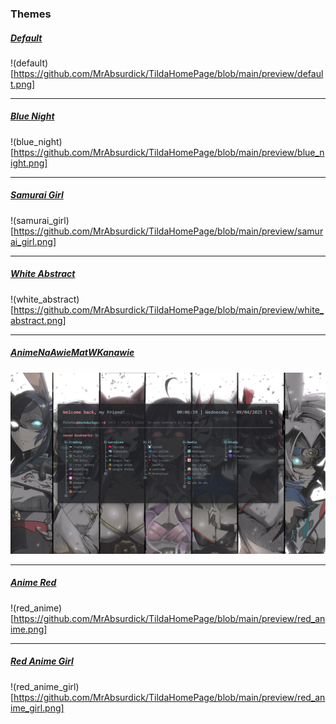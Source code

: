 ### Themes 

##### [Default](https://mrabsurdick.github.io/TildaHomePage/?putTheme=%7B%22transition%22%3A%22200ms%22%2C%22color_bg_first%22%3A%22%23222831CC%22%2C%22color_bg_second%22%3A%22%23393E46CC%22%2C%22color_fg_title%22%3A%22%23FFD369%22%2C%22color_fg_subtitle%22%3A%22%23e66832%22%2C%22color_fg_text%22%3A%22%23DDD%22%2C%22color_fg_subtext%22%3A%22%239BA4B5%22%2C%22border_radius%22%3A%224px%22%2C%22bookmark_icons%22%3A%22block%22%2C%22background_image%22%3A%22https%3A%2F%2Fc1.wallpaperflare.com%2Fpath%2F427%2F745%2F192%2Fnotebook-natural-laptop-macbook-497500668a927f46aa19fafb668d8702.jpg%22%2C%22background_blur%22%3A%224px%22%2C%22panel_blur%22%3A%2215px%22%7D)
!(default)[https://github.com/MrAbsurdick/TildaHomePage/blob/main/preview/default.png]

---

##### [Blue Night](https://mrabsurdick.github.io/TildaHomePage/?putTheme=%7B%22transition%22%3A%22200ms%22%2C%22color_bg_first%22%3A%22%23000711CC%22%2C%22color_bg_second%22%3A%22%231d2d3cCC%22%2C%22color_fg_title%22%3A%22%230072be%22%2C%22color_fg_subtitle%22%3A%22%2359afc9%22%2C%22color_fg_text%22%3A%22%23DDD%22%2C%22color_fg_subtext%22%3A%22%239BA4B5%22%2C%22border_radius%22%3A%224px%22%2C%22bookmark_icons%22%3A%22block%22%2C%22background_image%22%3A%22https%3A%2F%2Fr4.wallpaperflare.com%2Fwallpaper%2F840%2F954%2F346%2Fdark-night-rain-car-wallpaper-5910185df11a5dab8687287f8041768d.jpg%22%2C%22background_blur%22%3A%224px%22%2C%22panel_blur%22%3A%2215px%22%7D)
!(blue_night)[https://github.com/MrAbsurdick/TildaHomePage/blob/main/preview/blue_night.png]

---

##### [Samurai Girl](https://mrabsurdick.github.io/TildaHomePage/?putTheme=%7B%22transition%22%3A%22200ms%22%2C%22color_bg_first%22%3A%22%231c1c1dAA%22%2C%22color_bg_second%22%3A%22%231a1c1aCC%22%2C%22color_fg_title%22%3A%22%23bc4c1f%22%2C%22color_fg_subtitle%22%3A%22%23769b6a%22%2C%22color_fg_text%22%3A%22%23DDD%22%2C%22color_fg_subtext%22%3A%22%23d8e2ad%22%2C%22border_radius%22%3A%224px%22%2C%22bookmark_icons%22%3A%22block%22%2C%22background_image%22%3A%22https%3A%2F%2Fr4.wallpaperflare.com%2Fwallpaper%2F885%2F751%2F661%2Frain-artwork-women-earring-wallpaper-9b06dcbde3413ff955041b099dec4cf0.jpg%22%2C%22background_blur%22%3A%220px%22%2C%22panel_blur%22%3A%2210px%22%7D)
!(samurai_girl)[https://github.com/MrAbsurdick/TildaHomePage/blob/main/preview/samurai_girl.png]

---

##### [White Abstract](https://mrabsurdick.github.io/TildaHomePage/?putTheme=%7B%22transition%22%3A%22200ms%22%2C%22color_bg_first%22%3A%22%23abbfbf99%22%2C%22color_bg_second%22%3A%22%23abbfbfCC%22%2C%22color_fg_title%22%3A%22%230c2525%22%2C%22color_fg_subtitle%22%3A%22%232a2a2a%22%2C%22color_fg_text%22%3A%22%23DDD%22%2C%22color_fg_subtext%22%3A%22%233c3f41%22%2C%22border_radius%22%3A%224px%22%2C%22bookmark_icons%22%3A%22block%22%2C%22background_image%22%3A%22https%3A%2F%2Fr4.wallpaperflare.com%2Fwallpaper%2F177%2F182%2F521%2Fabstract-fantasy-art-simple-background-digital-art-wallpaper-d9d0286d31aa1d4b96a7785f9041168d.jpg%22%2C%22background_blur%22%3A%224px%22%2C%22panel_blur%22%3A%2215px%22%7D)
!(white_abstract)[https://github.com/MrAbsurdick/TildaHomePage/blob/main/preview/white_abstract.png]

---
##### [AnimeNaAwieMatWKanawie](https://mrabsurdick.github.io/TildaHomePage/?putTheme=%7B%22transition%22%3A%22200ms%22%2C%22color_bg_first%22%3A%22%23202125CC%22%2C%22color_bg_second%22%3A%22%231f2023AA%22%2C%22color_fg_title%22%3A%22%23ec8490%22%2C%22color_fg_subtitle%22%3A%22%2380cbdc%22%2C%22color_fg_text%22%3A%22%23DDD%22%2C%22color_fg_subtext%22%3A%22%238c98aa%22%2C%22border_radius%22%3A%224px%22%2C%22bookmark_icons%22%3A%22block%22%2C%22background_image%22%3A%22https%3A%2F%2Fr4.wallpaperflare.com%2Fwallpaper%2F260%2F374%2F410%2Fanime-comic-art-anime-girls-collage-animal-ears-hd-wallpaper-f9e0e84d91da5d5b26d748ef5051663d.jpg%22%2C%22background_blur%22%3A%220px%22%2C%22panel_blur%22%3A%2215px%22%7D)
![AnimeNaAwieMatWKanawie](https://github.com/MrAbsurdick/TildaHomePage/blob/main/preview/AnimeNaAwieMatWKanawie.png)

---

##### [Anime Red](https://mrabsurdick.github.io/TildaHomePage/?putTheme=%7B%22transition%22%3A%22200ms%22%2C%22color_bg_first%22%3A%22%23202125AA%22%2C%22color_bg_second%22%3A%22%231f2023AA%22%2C%22color_fg_title%22%3A%22%23d34e58%22%2C%22color_fg_subtitle%22%3A%22%2360a1c0%22%2C%22color_fg_text%22%3A%22%23DDD%22%2C%22color_fg_subtext%22%3A%22%238c98aa%22%2C%22border_radius%22%3A%222px%22%2C%22bookmark_icons%22%3A%22block%22%2C%22background_image%22%3A%22https%3A%2F%2Fr4.wallpaperflare.com%2Fwallpaper%2F295%2F163%2F719%2Fanime-anime-boys-picture-in-picture-kimetsu-no-yaiba-kamado-tanjir%25C5%258D-hd-wallpaper-98d60d28a000bc78c0cc410e6852f44a.jpg%22%2C%22background_blur%22%3A%220px%22%2C%22panel_blur%22%3A%228px%22%7D)
!(red_anime)[https://github.com/MrAbsurdick/TildaHomePage/blob/main/preview/red_anime.png]

---
##### [Red Anime Girl](https://mrabsurdick.github.io/TildaHomePage/?putTheme=%7B%22transition%22%3A%22200ms%22%2C%22color_bg_first%22%3A%22%23202125AA%22%2C%22color_bg_second%22%3A%22%231f2023AA%22%2C%22color_fg_title%22%3A%22%23d34e58%22%2C%22color_fg_subtitle%22%3A%22%23009592%22%2C%22color_fg_text%22%3A%22%23DDD%22%2C%22color_fg_subtext%22%3A%22%23bed4cd%22%2C%22border_radius%22%3A%228px%22%2C%22bookmark_icons%22%3A%22block%22%2C%22background_image%22%3A%22https%3A%2F%2Fw.wallhaven.cc%2Ffull%2Fyx%2Fwallhaven-yxk8wl.jpg%22%2C%22background_blur%22%3A%220px%22%2C%22panel_blur%22%3A%2215px%22%7D)
!(red_anime_girl)[https://github.com/MrAbsurdick/TildaHomePage/blob/main/preview/red_anime_girl.png]
